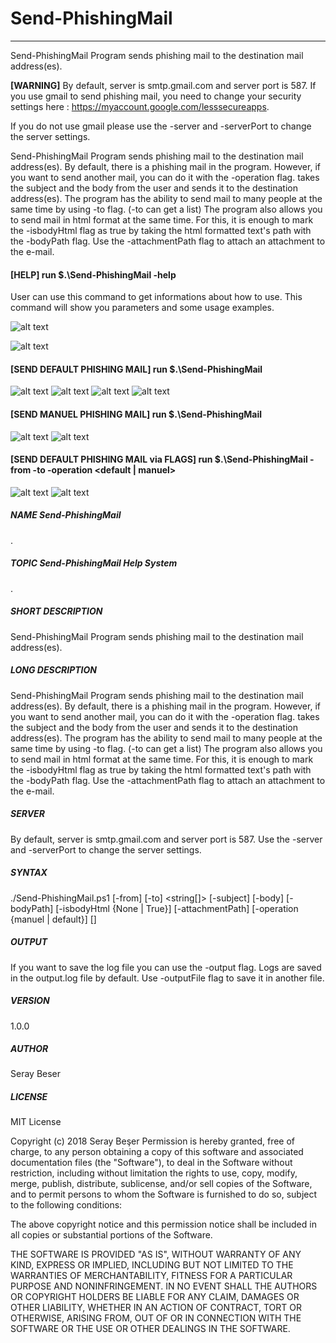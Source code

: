 # Send-PhishingMail 
----------------------------------------------------------------------------------------------------------------------

Send-PhishingMail Program sends phishing mail to the destination mail address(es).

__[WARNING]__ By default, server is smtp.gmail.com and server port is 587. If you use gmail to send phishing mail, you need to change
your security settings here : https://myaccount.google.com/lesssecureapps.

If you do not use gmail please use the -server and -serverPort to change the server settings.

Send-PhishingMail Program sends phishing mail to the 
destination mail address(es). By default, there is a phishing mail in the program. However, 
if you want to send another mail, you can do it with the -operation flag. <manuel> takes the 
subject and the body from the user and sends it to the destination address(es). The program 
has the ability to send mail to many people at the same time by using -to flag. (-to can get 
a list) The program also allows you to send mail in html format at the same time. For this, 
it is enough to mark the -isbodyHtml flag as true by taking the html formatted text's path 
with the -bodyPath flag. Use the -attachmentPath flag to attach an attachment to the e-mail.

#### [HELP] run $.\Send-PhishingMail -help

User can use this command to get informations about how to use. This command will show you parameters and some usage examples.

 ![alt text](https://github.com/SerayBeser/powershell-scripts/blob/master/screenshots/7.png)
 
 ![alt text](https://github.com/SerayBeser/powershell-scripts/blob/master/screenshots/8.png)

#### [SEND DEFAULT PHISHING MAIL] run $.\Send-PhishingMail

 ![alt text](https://github.com/SerayBeser/powershell-scripts/blob/master/screenshots/1.png)
 ![alt text](https://github.com/SerayBeser/powershell-scripts/blob/master/screenshots/2.png)
 ![alt text](https://github.com/SerayBeser/powershell-scripts/blob/master/screenshots/3.png)
 ![alt text](https://github.com/SerayBeser/powershell-scripts/blob/master/screenshots/4.png)

#### [SEND MANUEL PHISHING MAIL] run $.\Send-PhishingMail

 ![alt text](https://github.com/SerayBeser/powershell-scripts/blob/master/screenshots/5.png)
 ![alt text](https://github.com/SerayBeser/powershell-scripts/blob/master/screenshots/6.png)

#### [SEND DEFAULT PHISHING MAIL via FLAGS] run $.\Send-PhishingMail -from <from> -to <to> -operation <default | manuel>

 ![alt text](https://github.com/SerayBeser/powershell-scripts/blob/master/screenshots/9.png)
 ![alt text](https://github.com/SerayBeser/powershell-scripts/blob/master/screenshots/10.png)



##### NAME	Send-PhishingMail

.

##### TOPIC	Send-PhishingMail Help System

.

##### SHORT DESCRIPTION	

Send-PhishingMail Program sends phishing mail to the destination mail address(es).

##### LONG DESCRIPTION	

Send-PhishingMail Program sends phishing mail to the 
destination mail address(es). By default, there is a phishing mail in the program. However, 
if you want to send another mail, you can do it with the -operation flag. <manuel> takes the 
subject and the body from the user and sends it to the destination address(es). The program 
has the ability to send mail to many people at the same time by using -to flag. (-to can get 
a list) The program also allows you to send mail in html format at the same time. For this, 
it is enough to mark the -isbodyHtml flag as true by taking the html formatted text's path 
with the -bodyPath flag. Use the -attachmentPath flag to attach an attachment to the e-mail.

##### SERVER
	
By default, server is smtp.gmail.com and server port is 587. 
Use the -server and -serverPort to change the server settings.

##### SYNTAX	

./Send-PhishingMail.ps1 [-from] <string> [-to] <string[]> [-subject] <string> 
[-body] <string> [-bodyPath] <string> [-isbodyHtml {None | True}] 
[-attachmentPath] <string> [-operation {manuel | default}]  [<CommonParameters>]
	
##### OUTPUT

If you want to save the log file you can use the -output flag. Logs are saved in the 
output.log file by default. Use -outputFile flag to save it in another file.

##### VERSION	
	
1.0.0
	
##### AUTHOR	
	
Seray Beser
	
##### LICENSE

MIT License

Copyright (c) 2018 Seray Beşer
Permission is hereby granted, free of charge, to any person obtaining a copy of this software
and associated documentation files (the "Software"), to deal in the Software without	
restriction, including without limitation the rights to use, copy, modify, merge, publish,
distribute, sublicense, and/or sell copies of the Software, and to permit persons to whom the
Software is furnished to do so, subject to the following conditions:

The above copyright notice and this permission notice shall be included in all copies or 
substantial portions of the Software.

THE SOFTWARE IS PROVIDED "AS IS", WITHOUT WARRANTY OF ANY KIND, EXPRESS OR IMPLIED, 
INCLUDING BUT NOT LIMITED TO THE WARRANTIES OF MERCHANTABILITY, FITNESS FOR A PARTICULAR 
PURPOSE AND NONINFRINGEMENT. IN NO EVENT SHALL THE AUTHORS OR COPYRIGHT HOLDERS BE LIABLE FOR 
ANY CLAIM, DAMAGES OR OTHER LIABILITY, WHETHER IN AN ACTION OF CONTRACT, TORT OR OTHERWISE, 
ARISING FROM, OUT OF OR IN CONNECTION WITH THE SOFTWARE OR THE USE OR OTHER DEALINGS IN THE 
SOFTWARE.

	
